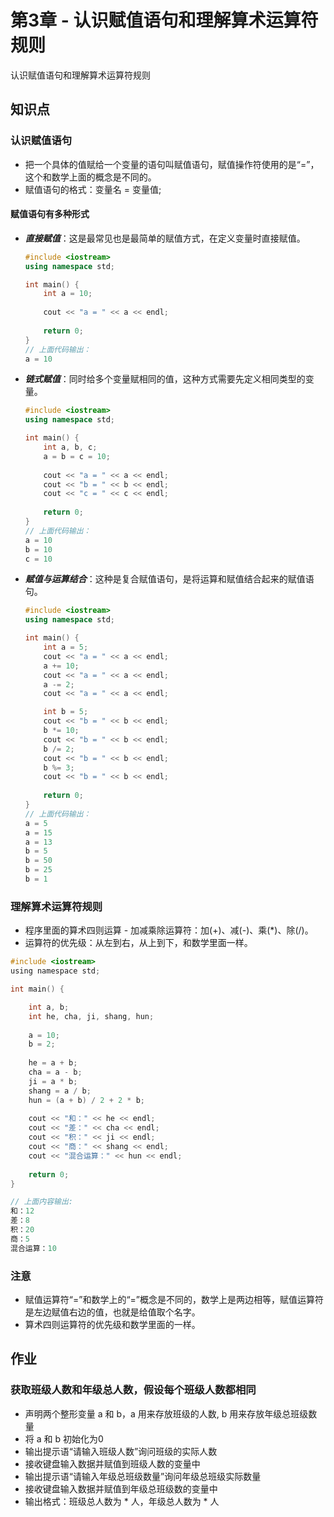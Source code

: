 # 第3章 - 认识赋值语句和理解算术运算符规则

认识赋值语句和理解算术运算符规则

## 知识点

### 认识赋值语句

- 把一个具体的值赋给一个变量的语句叫赋值语句，赋值操作符使用的是“=”，这个和数学上面的概念是不同的。
- 赋值语句的格式：变量名 = 变量值;

#### 赋值语句有多种形式

- ***直接赋值***：这是最常见也是最简单的赋值方式，在定义变量时直接赋值。
    ```c++
    #include <iostream>
    using namespace std;
    
    int main() {
        int a = 10;
        
        cout << "a = " << a << endl;
        
        return 0;
    }
    // 上面代码输出：
    a = 10
    ```
- ***链式赋值***：同时给多个变量赋相同的值，这种方式需要先定义相同类型的变量。
    ```c++
    #include <iostream>
    using namespace std;
    
    int main() {
        int a, b, c;
        a = b = c = 10;
        
        cout << "a = " << a << endl;
        cout << "b = " << b << endl;
        cout << "c = " << c << endl;
          
        return 0;
    }
    // 上面代码输出：
    a = 10
    b = 10
    c = 10
    ```
- ***赋值与运算结合***：这种是复合赋值语句，是将运算和赋值结合起来的赋值语句。
    ```c++
    #include <iostream>
    using namespace std;
    
    int main() {
        int a = 5;
        cout << "a = " << a << endl;
        a += 10;
        cout << "a = " << a << endl;
        a -= 2;
        cout << "a = " << a << endl;
  
        int b = 5;
        cout << "b = " << b << endl;
        b *= 10;
        cout << "b = " << b << endl;
        b /= 2;
        cout << "b = " << b << endl;
        b %= 3;
        cout << "b = " << b << endl;
          
        return 0;
    }
    // 上面代码输出：
    a = 5
    a = 15
    a = 13
    b = 5
    b = 50
    b = 25
    b = 1
    
    ```

### 理解算术运算符规则

- 程序里面的算术四则运算 - 加减乘除运算符：加(+)、减(-)、乘(*)、除(/)。
- 运算符的优先级：从左到右，从上到下，和数学里面一样。

```c
#include <iostream>
using namespace std;

int main() {

    int a, b;
    int he, cha, ji, shang, hun;
    
    a = 10;
    b = 2;
    
    he = a + b;
    cha = a - b;
    ji = a * b;
    shang = a / b;
    hun = (a + b) / 2 + 2 * b;
    
    cout << "和：" << he << endl;
    cout << "差：" << cha << endl;
    cout << "积：" << ji << endl;
    cout << "商：" << shang << endl;
    cout << "混合运算：" << hun << endl;
        
    return 0;
}

// 上面内容输出:
和：12
差：8
积：20
商：5
混合运算：10

```


### 注意

- 赋值运算符“=”和数学上的“=”概念是不同的，数学上是两边相等，赋值运算符是左边赋值右边的值，也就是给值取个名字。
- 算术四则运算符的优先级和数学里面的一样。


## 作业

### 获取班级人数和年级总人数，假设每个班级人数都相同
- 声明两个整形变量 a 和 b，a 用来存放班级的人数, b 用来存放年级总班级数量
- 将 a 和 b 初始化为0
- 输出提示语“请输入班级人数”询问班级的实际人数
- 接收键盘输入数据并赋值到班级人数的变量中
- 输出提示语“请输入年级总班级数量”询问年级总班级实际数量
- 接收键盘输入数据并赋值到年级总班级数的变量中
- 输出格式：班级总人数为 * 人，年级总人数为 * 人
